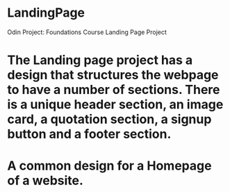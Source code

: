 # LandingPage
Odin Project: Foundations Course Landing Page Project
# The Landing page project has a design that structures the webpage to have a number of sections. There is a unique header section, an image card, a quotation section, a signup button and a footer section.

# A common design for a Homepage of a website. 

